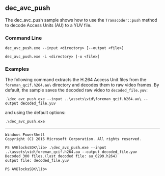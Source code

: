 ## dec_avc_push

The dec_avc_push sample shows how to use the `Transcoder::push` method to decode Access Units (AU) to a YUV file.   

### Command Line

    dec_avc_push.exe --input <directory> [--output <file>]

    dec_avc_push.exe -i <directory> [-o <file>]
 
###	Examples

The following command extracts the H.264 Access Unit files from the `foreman_qcif.h264.au\` directory and decodes them to raw video frames. By default, the sample saves the decoded raw video to `decoded_file.yuv`:
	
    .\dec_avc_push.exe --input ..\assets\vid\foreman_qcif.h264.au\ --output decoded_file.yuv

and using the default options:

    .\dec_avc_push.exe
***

	Windows PowerShell
	Copyright (C) 2015 Microsoft Corporation. All rights reserved.
	
    PS AVBlocksSDK\lib> .\dec_avc_push.exe --input ..\assets\vid\foreman_qcif.h264.au --output decoded_file.yuv
    Decoded 300 files.(last decoded file: au_0299.h264)
    output file: decoded_file.yuv

	PS AVBlocksSDK\lib>
